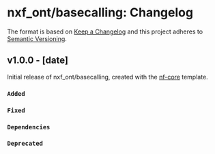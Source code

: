 # nxf_ont/basecalling: Changelog

The format is based on [Keep a Changelog](https://keepachangelog.com/en/1.0.0/)
and this project adheres to [Semantic Versioning](https://semver.org/spec/v2.0.0.html).

## v1.0.0 - [date]

Initial release of nxf_ont/basecalling, created with the [nf-core](https://nf-co.re/) template.

### `Added`

### `Fixed`

### `Dependencies`

### `Deprecated`
